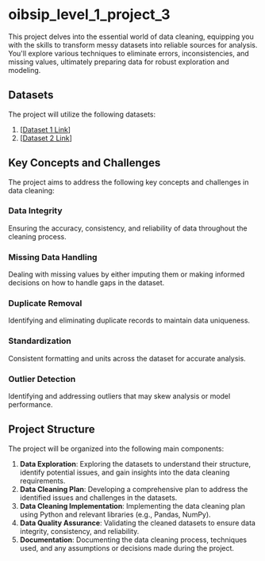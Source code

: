 # oibsip_level_1_project_3
This project delves into the essential world of data cleaning, equipping you with the skills to transform messy datasets into reliable sources for analysis. You'll explore various techniques to eliminate errors, inconsistencies, and missing values, ultimately preparing data for robust exploration and modeling.

## Datasets
The project will utilize the following datasets:

1. [[Dataset 1 Link](https://www.kaggle.com/datasets/dgomonov/new-york-city-airbnb-open-data)]
2. [[Dataset 2 Link](https://www.kaggle.com/datasets/datasnaek/youtube-new?select=CAvideos.csv)]

## Key Concepts and Challenges
The project aims to address the following key concepts and challenges in data cleaning:

### Data Integrity
Ensuring the accuracy, consistency, and reliability of data throughout the cleaning process.

### Missing Data Handling
Dealing with missing values by either imputing them or making informed decisions on how to handle gaps in the dataset.

### Duplicate Removal
Identifying and eliminating duplicate records to maintain data uniqueness.

### Standardization
Consistent formatting and units across the dataset for accurate analysis.

### Outlier Detection
Identifying and addressing outliers that may skew analysis or model performance.

## Project Structure
The project will be organized into the following main components:

1. **Data Exploration**: Exploring the datasets to understand their structure, identify potential issues, and gain insights into the data cleaning requirements.
2. **Data Cleaning Plan**: Developing a comprehensive plan to address the identified issues and challenges in the datasets.
3. **Data Cleaning Implementation**: Implementing the data cleaning plan using Python and relevant libraries (e.g., Pandas, NumPy).
4. **Data Quality Assurance**: Validating the cleaned datasets to ensure data integrity, consistency, and reliability.
5. **Documentation**: Documenting the data cleaning process, techniques used, and any assumptions or decisions made during the project.
